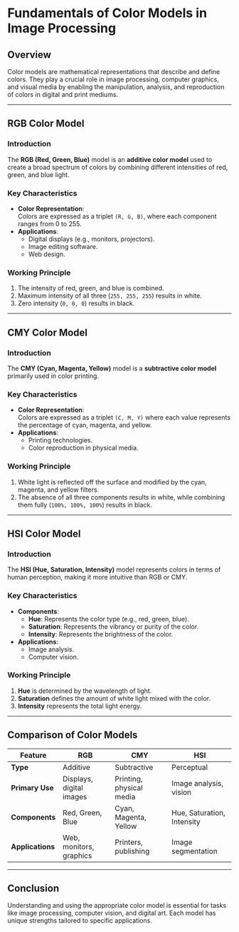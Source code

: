 # Fundamentals of Color Models in Image Processing

## Overview
Color models are mathematical representations that describe and define colors. They play a crucial role in image processing, computer graphics, and visual media by enabling the manipulation, analysis, and reproduction of colors in digital and print mediums.

---

## RGB Color Model

### Introduction
The **RGB (Red, Green, Blue)** model is an **additive color model** used to create a broad spectrum of colors by combining different intensities of red, green, and blue light.

### Key Characteristics
- **Color Representation**:  
  Colors are expressed as a triplet `(R, G, B)`, where each component ranges from 0 to 255.
- **Applications**:  
  - Digital displays (e.g., monitors, projectors).  
  - Image editing software.  
  - Web design.  

### Working Principle
1. The intensity of red, green, and blue is combined.
2. Maximum intensity of all three (`255, 255, 255`) results in white.
3. Zero intensity (`0, 0, 0`) results in black.

---

## CMY Color Model

### Introduction
The **CMY (Cyan, Magenta, Yellow)** model is a **subtractive color model** primarily used in color printing.

### Key Characteristics
- **Color Representation**:  
  Colors are expressed as a triplet `(C, M, Y)` where each value represents the percentage of cyan, magenta, and yellow.
- **Applications**:  
  - Printing technologies.  
  - Color reproduction in physical media.  

### Working Principle
1. White light is reflected off the surface and modified by the cyan, magenta, and yellow filters.
2. The absence of all three components results in white, while combining them fully (`100%, 100%, 100%`) results in black.

---

## HSI Color Model

### Introduction
The **HSI (Hue, Saturation, Intensity)** model represents colors in terms of human perception, making it more intuitive than RGB or CMY.

### Key Characteristics
- **Components**:  
  - **Hue**: Represents the color type (e.g., red, green, blue).  
  - **Saturation**: Represents the vibrancy or purity of the color.  
  - **Intensity**: Represents the brightness of the color.  
- **Applications**:  
  - Image analysis.  
  - Computer vision.  

### Working Principle
1. **Hue** is determined by the wavelength of light.  
2. **Saturation** defines the amount of white light mixed with the color.  
3. **Intensity** represents the total light energy.

---

## Comparison of Color Models

| **Feature**         | **RGB**                     | **CMY**                     | **HSI**                     |
|----------------------|-----------------------------|-----------------------------|-----------------------------|
| **Type**            | Additive                   | Subtractive                 | Perceptual                 |
| **Primary Use**     | Displays, digital images   | Printing, physical media    | Image analysis, vision     |
| **Components**      | Red, Green, Blue           | Cyan, Magenta, Yellow       | Hue, Saturation, Intensity |
| **Applications**    | Web, monitors, graphics    | Printers, publishing        | Image segmentation         |

---

## Conclusion
Understanding and using the appropriate color model is essential for tasks like image processing, computer vision, and digital art. Each model has unique strengths tailored to specific applications.


